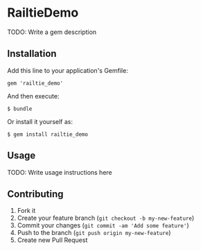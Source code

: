 # RailtieDemo

TODO: Write a gem description

## Installation

Add this line to your application's Gemfile:

    gem 'railtie_demo'

And then execute:

    $ bundle

Or install it yourself as:

    $ gem install railtie_demo

## Usage

TODO: Write usage instructions here

## Contributing

1. Fork it
2. Create your feature branch (`git checkout -b my-new-feature`)
3. Commit your changes (`git commit -am 'Add some feature'`)
4. Push to the branch (`git push origin my-new-feature`)
5. Create new Pull Request
